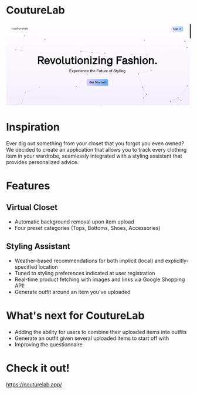 # CoutureLab

<p>
  <img src="animation.gif">
</p>

# Inspiration

Ever dig out something from your closet that you forgot you even owned? We decided to create an application that allows you to track every clothing item in your wardrobe, seamlessly integrated with a styling assistant that provides personalized advice.

# Features

## Virtual Closet

- Automatic background removal upon item upload
- Four preset categories (Tops, Bottoms, Shoes, Accessories)

## Styling Assistant

- Weather-based recommendations for both implicit (local) and explicitly-specified location
- Tuned to styling preferences indicated at user registration
- Real-time product fetching with images and links via Google Shopping API!
- Generate outfit around an item you've uploaded

# What's next for CoutureLab

- Adding the ability for users to combine their uploaded items into outfits
- Generate an outfit given several uploaded items to start off with
- Improving the questionnaire

# Check it out!

https://couturelab.app/
